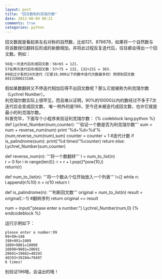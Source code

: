 ```yaml
---
layout: post
title: "回文数和利克瑞尔数"
date: 2012-08-09 00:21
comments: true
categories: python
---
```

回文数就是看起来左右对称的自然数，比如121、876678，如果将一个自然数与将该数按位翻转后形成的新数相加，并将此过程反复迭代后，往往都会得出一个回文数。例如：

    56在一次迭代后形成回文数：56+65 = 121.  
    57在两次迭代后形成回文数：57+75 = 132, 132+231 = 363.  
    89经过少有的24次迭代（它是10,000以下的数中迭代次数最多的）而得到回文数8813200023188.    
假如某数翻转又不停迭代相加后得不出回文数呢？那么它就被称为利克瑞尔数（Lychrel Number）。   
利克瑞尔数实际上很罕见，而且难以证明，90%的10000以内的数经过不多于7次迭代后会变成回文数， 
唯一例外的是196，至今还未被迭代成回文数，也许它就是最小的利克瑞尔数。  
科普完毕，下面写个小程序来验证利克瑞尔数：
{% codeblock lang:python %}
def Lychrel_Number(num,counter):
	'''验证一个数是否为利克瑞尔数'''
	sum = num + reverse_num(num)
	print '%d+%d=%d'%(num,reverse_num(num),sum)
	counter = counter + 1    #迭代计数
	if is_palindrome(sum):
		print('%d times!'%counter)
		return
	else:
		Lychrel_Number(sum,counter) 
		
def reverse_num(n):
	'''将一个数翻转'''
	l = num_to_list(n)    		
	r = 0
	for i in range(len(l)):
		r = r + l.pop()*pow(10,i)    	
	return(r)

def num_to_list(n):
	'''将一个数从个位开始放入一个列表'''
	l=[]
	while n:
		l.append(n%10)
		n = n/10
	return l

def is_palindrome(n):
	'''判断回文数'''
	original = num_to_list(n)
	result = original[::-1]		#翻转序列
	return original == result

num = input("please enter a number:")
Lychrel_Number(num,0)
{% endcodeblock %}

运行示例如下：

    please enter a number:99
    99+99=198
    198+891=1089
    1089+9801=10890
    10890+9801=20691
    20691+19602=40293
    40293+39204=79497
    6 times!
别验证196哦，会溢出的哦！
